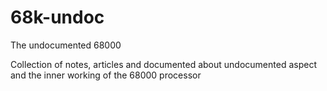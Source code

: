 # 68k-undoc
The undocumented 68000

Collection of notes, articles and documented about undocumented aspect and the inner working of the 68000 processor

